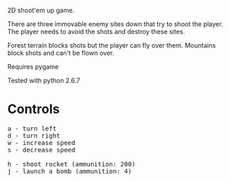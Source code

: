 2D shoot'em up game.

There are three immovable enemy sites down that try to shoot the player. The player
needs to avoid the shots and destroy these sites.

Forest terrain blocks shots but the player can fly over them. Mountains block
shots and can't be flown over. 

Requires pygame

Tested with python 2.6.7

Controls
========
<pre>
a - turn left
d - turn right
w - increase speed
s - decrease speed

h - shoot rocket (ammunition: 200)
j - launch a bomb (ammunition: 4)
</pre>
